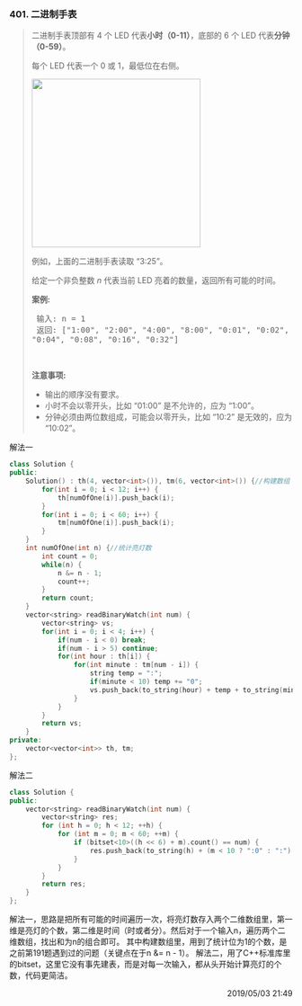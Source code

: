 ### 401. 二进制手表

> <div class="content__2ebE"><p>二进制手表顶部有 4 个 LED
> 代表<strong>小时（0-11）</strong>，底部的 6 个 LED
> 代表<strong>分钟（0-59）</strong>。</p>
> 
> <p>每个 LED 代表一个 0 或 1，最低位在右侧。</p>
> 
> <p><img style="height:300px"
> src="https://upload.wikimedia.org/wikipedia/commons/8/8b/Binary_clock_samui_moon.jpg"></p>
> 
> <p>例如，上面的二进制手表读取 “3:25”。</p>
> 
> <p>给定一个非负整数 <em>n&nbsp;</em>代表当前 LED 亮着的数量，返回所有可能的时间。</p>
> 
> <p><strong>案例:</strong></p>
> 
> <pre> 输入: n = 1
>  返回: ["1:00", "2:00", "4:00", "8:00", "0:01", "0:02",
> "0:04", "0:08", "0:16", "0:32"]</pre>
> 
> <p>&nbsp;</p>
> 
> <p><strong>注意事项:</strong></p>
> 
> <ul> 	<li>输出的顺序没有要求。</li> 	<li>小时不会以零开头，比如 “01:00”&nbsp;是不允许的，应为
> “1:00”。</li> 	<li>分钟必须由两位数组成，可能会以零开头，比如 “10:2”&nbsp;是无效的，应为
> “10:02”。</li> </ul> </div>

解法一
```cpp
class Solution {
public:
    Solution() : th(4, vector<int>()), tm(6, vector<int>()) {//构建数组
        for(int i = 0; i < 12; i++) {
            th[numOfOne(i)].push_back(i);
        }
        for(int i = 0; i < 60; i++) {
            tm[numOfOne(i)].push_back(i);
        }
    }
    int numOfOne(int n) {//统计亮灯数
        int count = 0;
        while(n) {
            n &= n - 1;
            count++;
        }
        return count;
    }
    vector<string> readBinaryWatch(int num) {
        vector<string> vs;
        for(int i = 0; i < 4; i++) {
            if(num - i < 0) break;
            if(num - i > 5) continue;
            for(int hour : th[i]) {
                for(int minute : tm[num - i]) {
                    string temp = ":";
                    if(minute < 10) temp += "0";
                    vs.push_back(to_string(hour) + temp + to_string(minute));
                }
            }
        }
        return vs;
    }
private:
    vector<vector<int>> th, tm;
};
```

解法二
```cpp
class Solution {
public:
    vector<string> readBinaryWatch(int num) {
        vector<string> res;
        for (int h = 0; h < 12; ++h) {
            for (int m = 0; m < 60; ++m) {
                if (bitset<10>((h << 6) + m).count() == num) {
                    res.push_back(to_string(h) + (m < 10 ? ":0" : ":") + to_string(m));
                }
            }
        }
        return res;
    }
};
```

解法一，思路是把所有可能的时间遍历一次，将亮灯数存入两个二维数组里，第一维是亮灯的个数，第二维是时间（时或者分）。然后对于一个输入n，遍历两个二维数组，找出和为n的组合即可。
其中构建数组里，用到了统计位为1的个数，是之前第191题遇到过的问题（关键点在于n &= n - 1）。
解法二，用了C++标准库里的bitset，这里它没有事先建表，而是对每一次输入，都从头开始计算亮灯的个数，代码更简洁。

<div style="text-align: right"> 2019/05/03 21:49  </div>